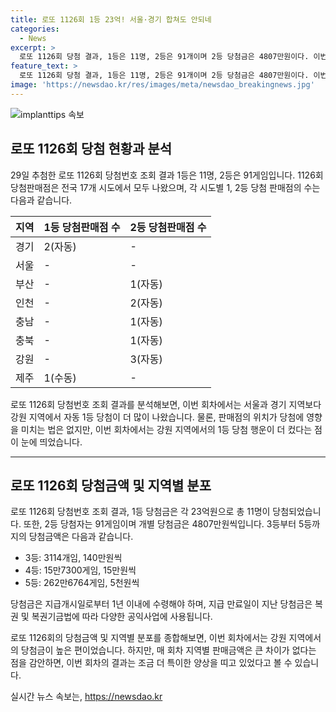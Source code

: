 ```yaml
---
title: 로또 1126회 1등 23억! 서울·경기 합쳐도 안되네
categories:
  - News
excerpt: >
  로또 1126회 당첨 결과, 1등은 11명, 2등은 91개이며 2등 당첨금은 4807만원이다. 이번 회차에는 전국 17개 시도에서 로또 고액 당첨 판매점이 나와 1등 당첨금은 23억원이다. 자동으로 1등이 터진 10명 중 2명은 경기, 1명은 부산, 인천, 충남, 충북, 강원, 제주에서 나왔다. 로또복권 판매점은 경기 지역이 2082곳으로 가장 많고, 강원은 258곳이다. 이번 회차에서는 강원의 1등 당첨 행운이 더 많이 깃들었다. 1126회 로또 당첨번호 6개를 맞힌 1등 당첨은 11명, 2등은 91게임이다. 3등부터 5등까지의 당첨금도 발표되었으며, 당첨금은 지급 개시일로부터 1년 이내에 수령해야 한다. (총 336자)
feature_text: >
  로또 1126회 당첨 결과, 1등은 11명, 2등은 91개이며 2등 당첨금은 4807만원이다. 이번 회차에는 전국 17개 시도에서 로또 고액 당첨 판매점이 나와 1등 당첨금은 23억원이다. 자동으로 1등이 터진 10명 중 2명은 경기, 1명은 부산, 인천, 충남, 충북, 강원, 제주에서 나왔다. 로또복권 판매점은 경기 지역이 2082곳으로 가장 많고, 강원은 258곳이다. 이번 회차에서는 강원의 1등 당첨 행운이 더 많이 깃들었다. 1126회 로또 당첨번호 6개를 맞힌 1등 당첨은 11명, 2등은 91게임이다. 3등부터 5등까지의 당첨금도 발표되었으며, 당첨금은 지급 개시일로부터 1년 이내에 수령해야 한다. (총 336자)
image: 'https://newsdao.kr/res/images/meta/newsdao_breakingnews.jpg'
---
```


<p><img src="https://newsdao.kr/res/images/meta/newsdao_breakingnews.jpg" alt="implanttips 속보" /></p>

<h2 data-ke-size="size26">로또 1126회 당첨 현황과 분석</h2>

<p data-ke-size="size16">29일 추첨한 로또 1126회 당첨번호 조회 결과 1등은 11명, 2등은 91게임입니다. 1126회 당첨판매점은 전국 17개 시도에서 모두 나왔으며, 각 시도별 1, 2등 당첨 판매점의 수는 다음과 같습니다.</p>

<table>
    <thead>
        <tr>
            <th>지역</th>
            <th>1등 당첨판매점 수</th>
            <th>2등 당첨판매점 수</th>
        </tr>
    </thead>
    <tbody>
        <tr>
            <td>경기</td>
            <td>2(자동)</td>
            <td>-</td>
        </tr>
        <tr>
            <td>서울</td>
            <td>-</td>
            <td>-</td>
        </tr>
        <tr>
            <td>부산</td>
            <td>-</td>
            <td>1(자동)</td>
        </tr>
        <tr>
            <td>인천</td>
            <td>-</td>
            <td>2(자동)</td>
        </tr>
        <tr>
            <td>충남</td>
            <td>-</td>
            <td>1(자동)</td>
        </tr>
        <tr>
            <td>충북</td>
            <td>-</td>
            <td>1(자동)</td>
        </tr>
        <tr>
            <td>강원</td>
            <td>-</td>
            <td>3(자동)</td>
        </tr>
        <tr>
            <td>제주</td>
            <td>1(수동)</td>
            <td>-</td>
        </tr>
    </tbody>
</table>

<p data-ke-size="size16">로또 1126회 당첨번호 조회 결과를 분석해보면, 이번 회차에서는 서울과 경기 지역보다 강원 지역에서 자동 1등 당첨이 더 많이 나왔습니다. 물론, 판매점의 위치가 당첨에 영향을 미치는 법은 없지만, 이번 회차에서는 강원 지역에서의 1등 당첨 행운이 더 컸다는 점이 눈에 띄었습니다.</p>

<hr>

<h2 data-ke-size="size26">로또 1126회 당첨금액 및 지역별 분포</h2>

<p data-ke-size="size16">로또 1126회 당첨번호 조회 결과, 1등 당첨금은 각 23억원으로 총 11명이 당첨되었습니다. 또한, 2등 당첨자는 91게임이며 개별 당첨금은 4807만원씩입니다. 3등부터 5등까지의 당첨금액은 다음과 같습니다.</p>

<ul>
    <li>3등: 3114개임, 140만원씩</li>
    <li>4등: 15만7300게임, 15만원씩</li>
    <li>5등: 262만6764게임, 5천원씩</li>
</ul>

<p data-ke-size="size16">당첨금은 지급개시일로부터 1년 이내에 수령해야 하며, 지급 만료일이 지난 당첨금은 복권 및 복권기금법에 따라 다양한 공익사업에 사용됩니다.</p>

<p data-ke-size="size16">로또 1126회의 당첨금액 및 지역별 분포를 종합해보면, 이번 회차에서는 강원 지역에서의 당첨금이 높은 편이었습니다. 하지만, 매 회차 지역별 판매금액은 큰 차이가 없다는 점을 감안하면, 이번 회차의 결과는 조금 더 특이한 양상을 띠고 있었다고 볼 수 있습니다.</p>
실시간 뉴스 속보는, <a href="https://newsdao.kr" rel="dofollow">https://newsdao.kr</a>


